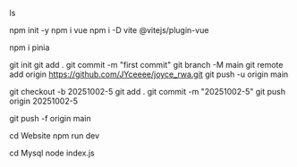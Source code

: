 <!--vite congi-->
ls
<!--initialise & add dependencies-->
npm init -y
npm i vue
npm i -D vite @vitejs/plugin-vue

<!--install pinia-->
npm i pinia

<!--push to github-->
git init
git add .
git commit -m "first commit"
git branch -M main
git remote add origin https://github.com/JYceeee/joyce_rwa.git
git push -u origin main

<!--新建并切换到新分支、保存修改、提交、推送到 GitHub-->
git checkout -b 20251002-5
git add .
git commit -m "20251002-5"
git push origin 20251002-5

git push -f origin main

cd Website
npm run dev

cd Mysql
node index.js